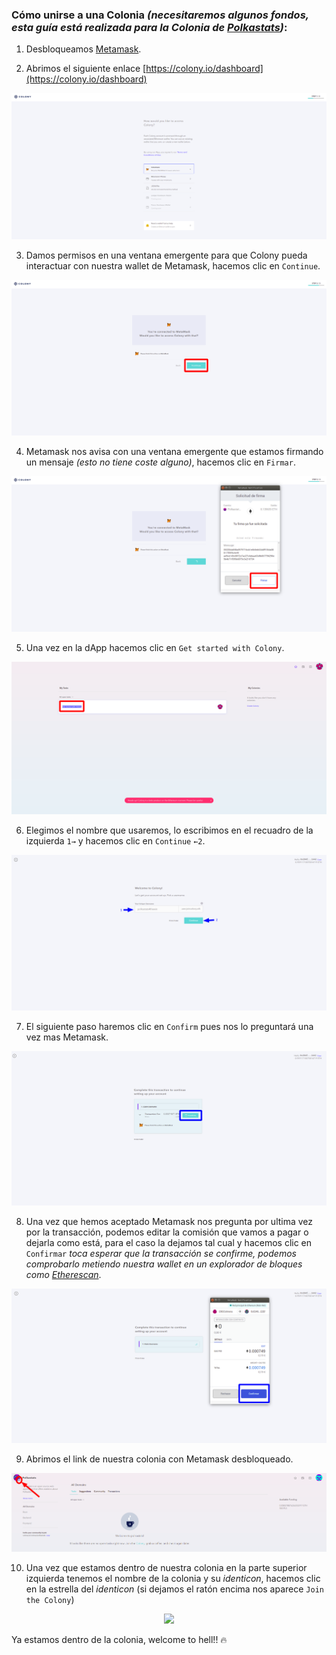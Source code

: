 ### Cómo unirse a una Colonia _(necesitaremos algunos fondos, esta guía está realizada para la Colonia de [Polkastats](https://polkastats.io/))_:

1. Desbloqueamos [Metamask](https://metamask.io/).

2. Abrimos el siguiente enlace [https://colony.io/dashboard](https://colony.io/dashboard)

![colony2](images/colony/2.png)

3. Damos permisos en una ventana emergente para que Colony pueda interactuar con nuestra wallet de Metamask, hacemos clic en `Continue`.

![colony3](images/colony/3.png)

4. Metamask nos avisa con una ventana emergente que estamos firmando un mensaje _(esto no tiene coste alguno)_, hacemos clic en `Firmar`.

![colony4](images/colony/4.png)

5. Una vez en la dApp hacemos clic en `Get started with Colony`.

![colony5](images/colony/5.png)

6. Elegimos el nombre que usaremos, lo escribimos en el recuadro de la izquierda `1→` y hacemos clic en `Continue` `←2`.

![colony6](images/colony/6.png)

7. El siguiente paso haremos clic en `Confirm` pues nos lo preguntará una vez mas Metamask.

![colony7](images/colony/7.png)

8. Una vez que hemos aceptado Metamask nos pregunta por ultima vez por la transacción, podemos editar la comisión que vamos a pagar o dejarla como está, para el caso la dejamos tal cual y hacemos clic en `Confirmar`
_toca esperar que la transacción se confirme, podemos comprobarlo metiendo nuestra wallet en un explorador de bloques como [Etherescan](https://etherscan.io/)_.

![colony8](images/colony/8.png)

9. Abrimos el link de nuestra colonia con Metamask desbloqueado.

![colony9](images/colony/9.png)

10. Una vez que estamos dentro de nuestra colonia en la parte superior izquierda tenemos el nombre de la colonia y su _identicon_, hacemos clic en la estrella del _identicon_ (si dejamos el  ratón encima nos aparece `Join the Colony`)

<p align="center"> 
<img src="https://user-images.githubusercontent.com/17170149/74880417-76ebea80-536b-11ea-943f-297c2f5cf71e.gif">
</p>

Ya estamos dentro de la colonia, welcome to hell!! :fire: 